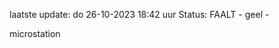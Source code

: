 laatste update: 
do 26-10-2023 18:42   uur 
Status: FAALT - geel - 
<div class="service Y">microstation</div>